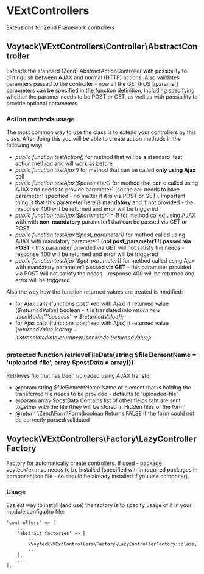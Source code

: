 # VExtControllers
Extensions for Zend Framework controllers

## Voyteck\VExtControllers\Controller\AbstractController
Extends the standard (Zend) AbstractActionController with possibility to distinguish between AJAX and normal (HTTP) actions.
Also validates paramters passed to the controller - now all the GET/POST/params[] parameters can be specified in the function definition, including specifying whether the paramer needs to be POST or GET, as well as with possibility to provide optional parameters

### Action methods usage
The most common way to use the class is to extend your controllers by this class. After doing this you will be able to create action methods in the following way:
* _public function testAction()_ for method that will be a standard 'test' action methiod and will work as before
* _public function testAjax()_ for method that can be called __only using Ajax__ call
* _public function testAjax($parameter1)_ for method that can e called using AJAX and needs to provide parameter1 (so the call needs to have parameter1 specified - no matter if it is via POST or GET). Important thing is that this parameter here is __mandatory__ and if not provided - the response 400 will be returned and error will be triggered
* _public function testAjax($parameter1 = 1)_ for method called using AJAX with with __non-mandatory__ parameter1 that can be passed via GET or POST
* _public function testAjax($post_parameter1)_ for method called using AJAX with mandatory parameter1 (__not post_parameter1 !__) __passed via POST__ - this parameter provided via GET will not satisfy the needs - response 400 will be returned and error will be triggered
* _public function testAjax($get_parameter1)_ for method called using Ajax with mandatory parameter1 __passed via GET__ - this parameter provided via POST will not satisfy the needs - response 400 will be returned and error will be triggered

Also the way how the function returned values are treated is modified:
* for Ajax calls (functions postfixed with Ajax) if returned value (_$returnedValue_) boolean - it is translated into _return new JsonModel(['success' => $returnedValue]);_
* for Ajax calls (functions postfixed with Ajax) if returned value (_$returnedValue_) is array - it is translated into _return new JsonModel($returnedValue);_

### protected function retrieveFileData(string $fileElementName = 'uploaded-file', array $postData = array())
Retrieves file that has been uploaded using AJAX transfer
* @param string $fileElementName     Name of element that is holding the transferred file needs to be provided - defaults to 'uploaded-file'
* @param array $postData             Contains  list of other fields taht are sent together with the file (they will be stored in Hidden files of the form)
* @return \Zend\Form\Form|boolean    Returns FALSE if the form could not be correctly parsed/validated

## Voyteck\VExtControllers\Factory\LazyControllerFactory
Factory for automatically create controllers.
If used - package voyteck/extmvc needs to be installed (specified within required packages in composer.json file - so should be already installed if you use composer).

### Usage
Easiest way to install (and use) the factory is to specify usage of it in your module.config.php file:
```
'controllers' => [
	...
	'abstract_factories' => [
		...
		\Voyteck\VExtControllers\Factory\LazyControllerFactory::class,
		...
	],
	...
],
```

